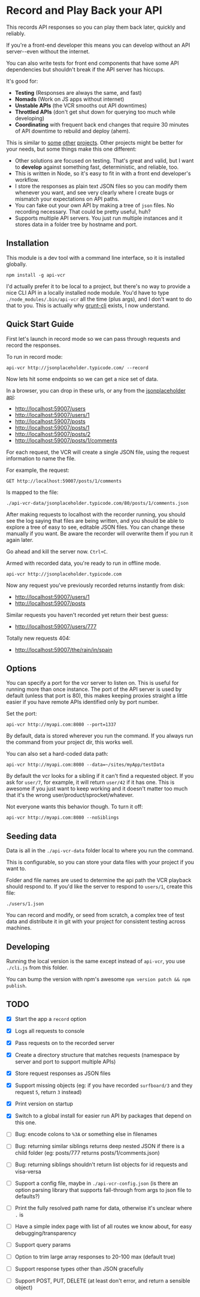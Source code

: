 # Record and Play Back your API

This records API responses so you can play them back later, quickly and reliably.

If you're a front-end developer this means you can develop without an API server--even without the internet.

You can also write tests for front end components that have some API dependencies but shouldn't break if the API server has hiccups.

It's good for:

* **Testing** (Responses are always the same, and fast)
* **Nomads** (Work on JS apps without internet)
* **Unstable APIs** (the VCR smooths out API downtimes)
* **Throttled APIs** (don't get shut down for querying too much while developing)
* **Coordinating** with frequent back end changes that require 30 minutes of API downtime to rebuild and deploy (ahem).

This is similar to [some](https://github.com/vcr/vcr) [other](http://www.mock-server.com/) [projects](https://github.com/assaf/node-replay).
Other projects might be better for your needs, but some things make this one different:
* Other solutions are focused on testing. That's great and valid, but I want to **develop** against something fast, deterministic, and reliable, too.
* This is written in Node, so it's easy to fit in with a front end developer's workflow.
* I store the responses as plain text JSON files so you can modify them whenever you want, and see very clearly where I create bugs or mismatch your expectations on API paths.
* You can fake out your own API by making a tree of `json` files. No recording necessary. That could be pretty useful, huh?
* Supports multiple API servers. You just run multiple instances and it stores data in a folder tree by hostname and port.


## Installation

This module is a dev tool with a command line interface, so it is installed globally.

    npm install -g api-vcr

I'd actually prefer it to be local to a project, but there's no way to provide a nice CLI API in a locally installed node module.
You'd have to type `./node_modules/.bin/api-vcr` all the time (plus args), and I don't want to do that to you.
This is actually why [grunt-cli](https://github.com/gruntjs/grunt-cli) exists, I now understand.


## Quick Start Guide

First let's launch in record mode so we can pass through requests and record the responses.

To run in record mode:

    api-vcr http://jsonplaceholder.typicode.com/ --record

Now lets hit some endpoints so we can get a nice set of data.

In a browser, you can drop in these urls, or any from the [jsonplaceholder api](http://jsonplaceholder.typicode.com/):

* [http://localhost:59007/users](http://localhost:59007/users)
* [http://localhost:59007/users/1](http://localhost:59007/users/1)
* [http://localhost:59007/posts](http://localhost:59007/posts)
* [http://localhost:59007/posts/1](http://localhost:59007/posts/1)
* [http://localhost:59007/posts/2](http://localhost:59007/posts/2)
* [http://localhost:59007/posts/1/comments](http://localhost:59007/posts/1/comments)

For each request, the VCR will create a single JSON file, using the request information to name the file.

For example, the request:

    GET http://localhost:59007/posts/1/comments

Is mapped to the file:

    ./api-vcr-data/jsonplaceholder.typicode.com/80/posts/1/comments.json

After making requests to localhost with the recorder running, you should see the log saying that files are being written,
and you should be able to explore a tree of easy to see, editable JSON files. You can change these manually if you want.
Be aware the recorder will overwrite them if you run it again later.

Go ahead and kill the server now. `Ctrl+C`.

Armed with recorded data, you're ready to run in offline mode.

    api-vcr http://jsonplaceholder.typicode.com

Now any request you've previously recorded returns instantly from disk:

* [http://localhost:59007/users/1](http://localhost:59007/users/1)
* [http://localhost:59007/posts](http://localhost:59007/posts)

Similar requests you haven't recorded yet return their best guess:

* [http://localhost:59007/users/777](http://localhost:59007/users/777)

Totally new requests 404:

* [http://localhost:59007/the/rain/in/spain](http://localhost:59007/the/rain/in/spain)


## Options

You can specify a port for the vcr server to listen on.
This is useful for running more than once instance.
The port of the API server is used by default (unless that port is 80),
this makes keeping proxies straight a little easier if you have remote APIs identified only by port number.

Set the port:

    api-vcr http://myapi.com:8080 --port=1337

By default, data is stored wherever you run the command. If you always run the command from your project dir, this works well.

You can also set a hard-coded data path:

    api-vcr http://myapi.com:8080 --data=~/sites/myApp/testData

By default the vcr looks for a sibling if it can't find a requested object. If you ask for `user/7`, for example, it will return `user/42` if it has one.
This is awesome if you just want to keep working and it doesn't matter too much that it's the wrong user/product/sprocket/whatever.

Not everyone wants this behavior though. To turn it off:

    api-vcr http://myapi.com:8080 --noSiblings


## Seeding data

Data is all in the `./api-vcr-data` folder local to where you run the command.

This is configurable, so you can store your data files with your project if you want to.

Folder and file names are used to determine the api path the VCR playback should respond to.
If you'd like the server to respond to `users/1`, create this file:

    ./users/1.json

You can record and modify, or seed from scratch, a complex tree of test data and distribute it in git with your project for consistent testing across machines.


## Developing

Running the local version is the same except instead of `api-vcr`, you use `./cli.js` from this folder.

You can bump the version with npm's awesome `npm version patch && npm publish`.


## TODO

- [x] Start the app a `record` option
- [x] Logs all requests to console
- [x] Pass requests on to the recorded server
- [x] Create a directory structure that matches requests (namespace by server and port to support multiple APIs)
- [x] Store request responses as JSON files
- [x] Support missing objects (eg: if you have recorded `surfboard/3` and they request `5`, return `3` instead)
- [x] Print version on startup
- [x] Switch to a global install for easier run API by packages that depend on this one.

- [ ] Bug: encode colons to `%3A` or something else in filenames
- [ ] Bug: returning similar siblings returns deep nested JSON if there is a child folder (eg: posts/777 returns posts/1/comments.json)
- [ ] Bug: returning siblings shouldn't return list objects for id requests and visa-versa
- [ ] Support a config file, maybe in `./api-vcr-config.json` (is there an option parsing library that supports fall-through from args to json file to defaults?)
- [ ] Print the fully resolved path name for data, otherwise it's unclear where `.` is
- [ ] Have a simple index page with list of all routes we know about, for easy debugging/transparency
- [ ] Support query params
- [ ] Option to trim large array responses to 20-100 max (default true)
- [ ] Support response types other than JSON gracefully
- [ ] Support POST, PUT, DELETE (at least don't error, and return a sensible object)